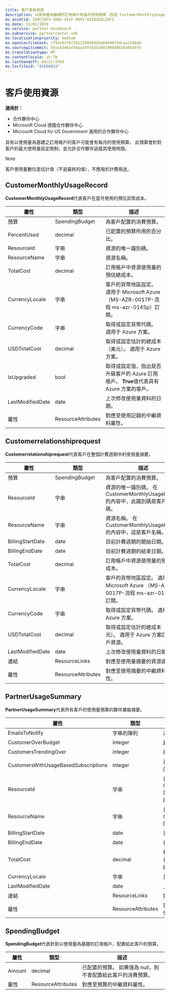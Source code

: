 ```yaml
---
title: 客戶使用資源
description: 以使用量為基礎的訂用帳戶和每月使用預算（包括 CustomerMonthlyUsageRecord、Customerrelationshiprequest、PartnerUsageSummary 和 SpendingBudget）的客戶所適用的資源。
ms.assetid: 268C7AF5-3A95-451F-8092-033A3E8126F2
ms.date: 11/01/2019
ms.service: partner-dashboard
ms.subservice: partnercenter-sdk
ms.localizationpriority: medium
ms.openlocfilehash: c792e93f872b2224049d20a6de99f5dcaa15084b
ms.sourcegitcommit: 59ac8346af04aa34f5d342002909d0b203654bfe
ms.translationtype: MT
ms.contentlocale: zh-TW
ms.lasthandoff: 04/21/2020
ms.locfileid: "81666033"
---
```

# <a name="customer-usage-resources"></a>客戶使用資源

**適用於：**

- 合作夥伴中心
- Microsoft Cloud 德國合作夥伴中心
- Microsoft Cloud for US Government 適用的合作夥伴中心

具有以使用量為基礎之訂用帳戶的客戶可能會有每月的使用預算。 此預算會針對客戶的最大使用量設定限制，並允許合作夥伴追蹤其使用時間。

> [!NOTE]
> 客戶使用量數位是估計值（不是最終的值），不應用於計費用途。

## <a name="customermonthlyusagerecord"></a>CustomerMonthlyUsageRecord

**CustomerMonthlyUsageRecord**代表客戶在當月使用的預估貨幣成本。

| 屬性         | 類型               | 描述                                                              |
|------------------|--------------------|--------------------------------------------------------------------------|
| 預算           | SpendingBudget     | 為客戶配置的消費預算。                          |
| PercentUsed      | decimal             | 已配置的預算所用的百分比。                        |
| ResourceId       | 字串             | 資源的唯一識別碼。                                   |
| ResourceName     | 字串             | 資源名稱。                                                |
| TotalCost        | decimal             | 訂用帳戶中資源使用量的預估總成本。|
| CurrencyLocale   | 字串             | 客戶的貨幣地區設定。 適用于 Microsoft Azure （MS-AZR-0017P-流程 ms-azr-0145p）訂閱。            |
| CurrencyCode     | 字串             | 取得或設定貨幣代碼。 適用于 Azure 方案。           |
| USDTotalCost     | decimal             | 取得或設定估計的總成本（美元）。 適用于 Azure 方案。                                         |
| IsUpgraded       | bool             | 取得或設定值，指出是否升級客戶的 Azure 訂用帳戶。 **True**值代表具有 Azure 方案的客戶。                         |
| LastModifiedDate | date               | 上次修改使用量資料的日期。                               |
| 屬性       | ResourceAttributes | 對應至使用記錄的中繼資料屬性。               |

## <a name="customerusagesummary"></a>Customerrelationshiprequest

**Customerrelationshiprequest**代表客戶在整個計費週期中的使用量摘要。

| 屬性         | 類型               | 描述                                                                                                      |
|------------------|--------------------|------------------------------------------------------------------------------------------------------------------|
| 預算           | SpendingBudget     | 為客戶配置的消費預算。                                                                  |
| ResourceId       | 字串             | 資源的唯一識別碼。 在 CustomerMonthlyUsageRecord 的內容中，此識別碼是客戶識別碼。 |
| ResourceName     | 字串             | 資源名稱。 在 CustomerMonthlyUsageRecord 的內容中，這是客戶名稱。               |
| BillingStartDate | date               | 目前計費週期的開始日期。                                                                    |
| BillingEndDate   | date               | 目前計費週期的結束日期。                                                                      |
| TotalCost        | decimal             | 訂用帳戶中資源使用量的預估總成本。                                         |
| CurrencyLocale   | 字串             | 客戶的貨幣地區設定。 適用于 Microsoft Azure （MS-AZR-0017P-流程 ms-azr-0145p）訂閱。                                         |
| CurrencyCode     | 字串             | 取得或設定貨幣代碼。 適用于 Azure 方案。                                         |
| USDTotalCost     | decimal             | 取得或設定估計的總成本（美元）。 適用于 Azure 方案訂用帳戶資源。                                         |
| LastModifiedDate | date               | 上次修改使用量資料的日期。                                                                       |
| 連結            | ResourceLinks      | 對應至使用量摘要的資源連結。                                                           |
| 屬性       | ResourceAttributes | 對應至使用摘要的中繼資料屬性。                                                      |

## <a name="partnerusagesummary"></a>PartnerUsageSummary

**PartnerUsageSummary**代表所有客戶的使用量預算的夥伴層級摘要。

| 屬性         | 類型               | 描述                                                                                                      |
|------------------|--------------------|------------------------------------------------------------------------------------------------------------------|
| EmailsToNotify   | 字串的陣列   | 通知的電子郵件地址清單。                                                                   |
| CustomerOverBudget | integer          | 超過預算的客戶數目。                                                                    |
| CustomersTrendingOver | integer       | 接近預算的客戶數目。                                                     |
| CustomersWithUsageBasedSubscriptions  | integer | 具有以使用量為基礎之訂用帳戶的客戶數目。                                               |
| ResourceId       | 字串             | 資源的唯一識別碼。 在 CustomerMonthlyUsageRecord 的內容中，此識別碼是客戶識別碼。 |
| ResourceName     | 字串             | 資源名稱。 在 CustomerMonthlyUsageRecord 的內容中，這是客戶名稱。               |
| BillingStartDate | date               | 目前計費週期的開始日期。                                                                    |
| BillingEndDate   | date               | 目前計費週期的結束日期。                                                                      |
| TotalCost        | decimal             | 根據計費週期開始時的目前使用量，計算所有客戶使用量的預估總成本。      |
| CurrencyLocale   | 字串             | 貨幣地區設定。                                                                                             |
| LastModifiedDate | date               | 上次修改使用量資料的日期。                                                                       |
| 連結            | ResourceLinks      | 對應至使用量摘要的資源連結。                                                           |
| 屬性       | ResourceAttributes | 對應至使用摘要的中繼資料屬性。                                                      |

## <a name="spendingbudget"></a>SpendingBudget

**SpendingBudget**代表針對以使用量為基礎的訂用帳戶，配置給此客戶的預算。

| 屬性   | 類型               | 描述                                                                                         |
|------------|--------------------|-----------------------------------------------------------------------------------------------------|
| Amount     | decimal             | 已配置的預算。 如果值為 null，則不會配置給此客戶的消費預算。 |
| 屬性 | ResourceAttributes | 對應至預算的中繼資料屬性。                                                |

